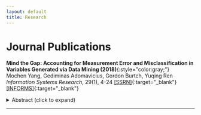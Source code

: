 ```yaml
---
layout: default
title: Research
---
```


# Journal Publications

__Mind the Gap: Accounting for Measurement Error and Misclassification in Variables Generated via Data Mining (2018)__{:style="color:gray;"}  
  Mochen Yang, Gediminas Adomavicius, Gordon Burtch, Yuqing Ren  
  _Information Systems Research_, 29(1), 4-24 
  [[SSRN]](https://ssrn.com/abstract=2960258){:target="_blank"} [[INFORMS]](https://pubsonline.informs.org/doi/full/10.1287/isre.2017.0727){:target="_blank"}
  <details>
    <summary>Abstract (click to expand)</summary>
    <p>The application of predictive data mining techniques in information systems research has grown in recent years, likely because of their effectiveness and scalability in extracting information from large amounts of data. A number of scholars have sought to combine data mining with traditional econometric analyses. Typically, data mining methods are first used to generate new variables (e.g., text sentiment), which are added into subsequent econometric models as independent regressors. However, because prediction is almost always imperfect, variables generated from the first-stage data mining models inevitably contain measurement error or misclassification. These errors, if ignored, can introduce systematic biases into the second-stage econometric estimations and threaten the validity of statistical inference. In this commentary, we examine the nature of this bias, both analytically and empirically, and show that it can be severe even when data mining models exhibit relatively high performance. We then show that this bias becomes increasingly difficult to anticipate as the functional form of the measurement error or the specification of the econometric model grows more complex. We review several methods for error correction and focus on two simulation-based methods, SIMEX and MC-SIMEX, which can be easily parameterized using standard performance metrics from data mining models, such as error variance or the confusion matrix, and can be applied under a wide range of econometric specifications. Finally, we demonstrate the effectiveness of SIMEX and MC-SIMEX by simulations and subsequent application of the methods to econometric estimations employing variables mined from three real-world data sets related to travel, social networking, and crowdfunding campaign websites.</p>
  </details>

-----